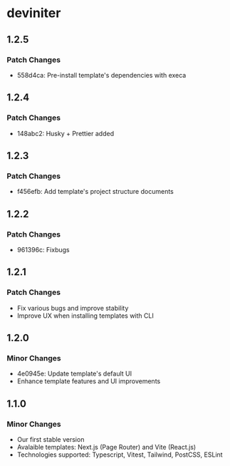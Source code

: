 # deviniter

## 1.2.5

### Patch Changes

- 558d4ca: Pre-install template's dependencies with execa

## 1.2.4

### Patch Changes

- 148abc2: Husky + Prettier added

## 1.2.3

### Patch Changes

- f456efb: Add template's project structure documents

## 1.2.2

### Patch Changes

- 961396c: Fixbugs

## 1.2.1

### Patch Changes

- Fix various bugs and improve stability
- Improve UX when installing templates with CLI

## 1.2.0

### Minor Changes

- 4e0945e: Update template's default UI
- Enhance template features and UI improvements

## 1.1.0

### Minor Changes

- Our first stable version
- Avalaible templates: Next.js (Page Router) and Vite (React.js)
- Technologies supported: Typescript, Vitest, Tailwind, PostCSS, ESLint
